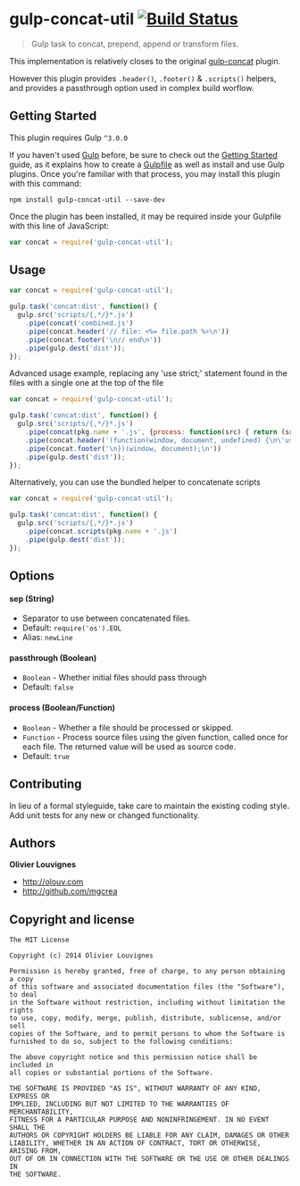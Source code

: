 # gulp-concat-util [![Build Status](https://secure.travis-ci.org/mgcrea/gulp-concat-util.png?branch=master)](http://travis-ci.org/#!/mgcrea/gulp-concat-util)

> Gulp task to concat, prepend, append or transform files.

This implementation is relatively closes to the original [gulp-concat](https://github.com/wearefractal/gulp-concat) plugin.

However this plugin provides `.header()`, `.footer()` & `.scripts()` helpers, and provides a passthrough option used in complex build worflow.

## Getting Started

This plugin requires Gulp `^3.0.0`

If you haven't used [Gulp](http://gulpjs.com/) before, be sure to check out the [Getting Started](https://github.com/gulpjs/gulp/blob/master/docs/getting-started.md) guide, as it explains how to create a [Gulpfile](https://github.com/gulpjs/gulp/blob/master/docs/API.md) as well as install and use Gulp plugins. Once you're familiar with that process, you may install this plugin with this command:

```shell
npm install gulp-concat-util --save-dev
```

Once the plugin has been installed, it may be required inside your Gulpfile with this line of JavaScript:

```js
var concat = require('gulp-concat-util');
```


## Usage

```javascript
var concat = require('gulp-concat-util');

gulp.task('concat:dist', function() {
  gulp.src('scripts/{,*/}*.js')
    .pipe(concat('combined.js')
    .pipe(concat.header('// file: <%= file.path %>\n'))
    .pipe(concat.footer('\n// end\n'))
    .pipe(gulp.dest('dist'));
});
```

Advanced usage example, replacing any 'use strict;' statement found in the files with a single one at the top of the file

```javascript
var concat = require('gulp-concat-util');

gulp.task('concat:dist', function() {
  gulp.src('scripts/{,*/}*.js')
    .pipe(concat(pkg.name + '.js', {process: function(src) { return (src.trim() + '\n').replace(/(^|\n)[ \t]*('use strict'|"use strict");?\s*/g, '$1'); }}))
    .pipe(concat.header('(function(window, document, undefined) {\n\'use strict\';\n'))
    .pipe(concat.footer('\n})(window, document);\n'))
    .pipe(gulp.dest('dist'));
});
```

Alternatively, you can use the bundled helper to concatenate scripts

```javascript
var concat = require('gulp-concat-util');

gulp.task('concat:dist', function() {
  gulp.src('scripts/{,*/}*.js')
    .pipe(concat.scripts(pkg.name + '.js')
    .pipe(gulp.dest('dist'));
});
```


## Options

#### sep (String)

- Separator to use between concatenated files.
- Default: `require('os').EOL`
- Alias: `newLine`

#### passthrough (Boolean)

- `Boolean` - Whether initial files should pass through
- Default: `false`

#### process (Boolean/Function)

- `Boolean` - Whether a file should be processed or skipped.
- `Function` - Process source files using the given function, called once for each file. The returned value will be used as source code.
- Default: `true`


## Contributing

In lieu of a formal styleguide, take care to maintain the existing coding style. Add unit tests for any new or changed functionality.


## Authors

**Olivier Louvignes**

+ http://olouv.com
+ http://github.com/mgcrea


## Copyright and license

    The MIT License

    Copyright (c) 2014 Olivier Louvignes

    Permission is hereby granted, free of charge, to any person obtaining a copy
    of this software and associated documentation files (the "Software"), to deal
    in the Software without restriction, including without limitation the rights
    to use, copy, modify, merge, publish, distribute, sublicense, and/or sell
    copies of the Software, and to permit persons to whom the Software is
    furnished to do so, subject to the following conditions:

    The above copyright notice and this permission notice shall be included in
    all copies or substantial portions of the Software.

    THE SOFTWARE IS PROVIDED "AS IS", WITHOUT WARRANTY OF ANY KIND, EXPRESS OR
    IMPLIED, INCLUDING BUT NOT LIMITED TO THE WARRANTIES OF MERCHANTABILITY,
    FITNESS FOR A PARTICULAR PURPOSE AND NONINFRINGEMENT. IN NO EVENT SHALL THE
    AUTHORS OR COPYRIGHT HOLDERS BE LIABLE FOR ANY CLAIM, DAMAGES OR OTHER
    LIABILITY, WHETHER IN AN ACTION OF CONTRACT, TORT OR OTHERWISE, ARISING FROM,
    OUT OF OR IN CONNECTION WITH THE SOFTWARE OR THE USE OR OTHER DEALINGS IN
    THE SOFTWARE.
